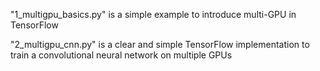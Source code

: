 
"1_multigpu_basics.py" is a simple example to introduce multi-GPU in TensorFlow

"2_multigpu_cnn.py" is a clear and simple TensorFlow implementation to train a convolutional neural network on multiple GPUs



